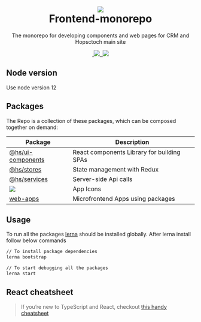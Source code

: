 <h1 align="center"> <a href = "https://github.com/hopscotchin"><img src= https://static.hopscotch.in/hopscotch-story-book-icon_mJN5fuZyN.svg></a>
  </br> Frontend-monorepo</h1>

<p align="center">The monorepo for developing components and web pages for CRM and Hopsctoch main site</p>

<p align="center">
  <a aria-label="made with lerna" href="https://lerna.js.org/">
    <img alt="" src="https://img.shields.io/badge/maintained%20with-lerna-cc00ff.svg">
  </a>
  <a aria-label="Size" href ="https://github.com/rtiwarihs/frontend-monorepo">
    <img src="https://img.shields.io/github/size/webcaetano/craft/build/phaser-craft.min.js.svg">
  </a>
  <a aria-label="last commit" href="https://github.com/rtiwarihs/frontend-monorepo/commits/master">
    <img alt="" src="https://img.shields.io/github/last-commit/primer/css.svg">
  </a>
  <a href="https://github.com/storybooks/storybook" target="_blank"><img src="https://raw.githubusercontent.com/storybooks/brand/master/badge/badge-storybook.svg"></a>

</p>

## Node version

Use node version 12

## Packages

The Repo is a collection of these packages, which can be composed together on demand:

| Package             | Description                                |
| ------------------- | ------------------------------------------ |
| [@hs/ui-components] | React components Library for building SPAs |
| [@hs/stores]        | State management with Redux                |
| [@hs/services]      | Server-side Api calls                      |
| <a  href ="https://github.com/rtiwarihs/frontend-monorepo/tree/master/packages/icons"><img src="https://img.shields.io/badge/Package-@hs/icons-ED54A4"></a>        | App Icons                     |
| [web-apps]          | Microfrontend Apps using packages          |

##

[@hs/ui-components]: https://github.com/rtiwarihs/frontend-monorepo/tree/master/packages/react-lib/ui-components
[@hs/stores]: https://github.com/rtiwarihs/frontend-monorepo/tree/master/packages/stores
[@hs/services]: https://github.com/rtiwarihs/frontend-monorepo/tree/master/packages/services
[web-apps]: https://github.com/rtiwarihs/frontend-monorepo/tree/master/web-apps


## Usage

To run all the packages <a href="https://lerna.js.org/">lerna</a> should be installed globally.
After lerna install follow below commands

```sh
// To install package dependencies  
lerna bootstrap

// To start debugging all the packages 
lerna start

```
## React cheatsheet
> If you’re new to TypeScript and React, checkout [this handy cheatsheet](https://github.com/sw-yx/react-typescript-cheatsheet/)
